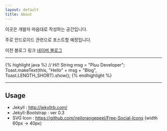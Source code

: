 ```yaml
---
layout: default
title: About
---
```


이곳은 개발자 마음대로 작성하는 공간입니다.

주로 안드로이드 관련으로 포스트할 예정입니다.

이전 블로그 링크 [네이버 블로그](http://blog.naver.com/pluulove84)

- - - 
{% highlight java %}
// Hi!!
String msg = "Pluu Developer";
Toast.makeText(this, "Hello" + msg + "Blog", Toast.LENGTH_SHORT).show();
{% endhighlight %}
- - -

## Usage
- Jekyll : http://jekyllrb.com/
- Jekyll-Bootstrap : ver 0.3
- SVG Icon : https://github.com/neilorangepeel/Free-Social-Icons (width 60px -> 40px)